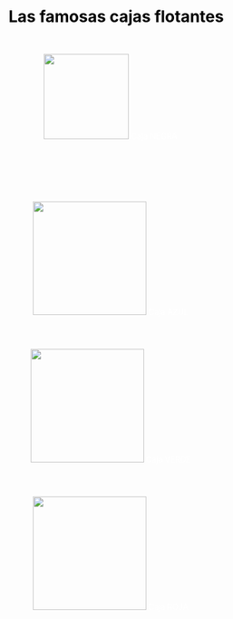 <!DOCTYPE html>
<html>
<head>
    <title>PRÁCTICA</title>
<style> 
body{
color:white;
}
h1{
    color:black;
}
div {
width: 300px;
height: 200px;
padding: 30px;
text-align: center;
border-radius: 40px;
}

#cajaNegra {
background-color:black;
float:left;
}

#cajaAzul {
background-color:blue;
float:right;
}

#cajaVerde {
background-color: green;
float: left;
}

#cajaRoja {
background-color: red;
float: right;
}
</style>
</head>
<body>
<h1>Las famosas cajas flotantes</h1>
<div id="cajaNegra"> <img src= "https://commons.wikimedia.org/wiki/File:Jacaranda1212.jpg" width="150"> Caja NEGRA </div>	  
<div id="cajaAzul"> <img src="https://commons.wikimedia.org/wiki/File:Jacaranda1212.jpg" width="200"> Caja AZUL </div>
<div id="cajaVerde"> <img src= "https://commons.wikimedia.org/wiki/File:Jacaranda1212.jpg" width="200"> Caja VERDE</div>
<div id="cajaRoja"> <img src="https://commons.wikimedia.org/wiki/File:Jacaranda1212.jpg" width="200"> Caja ROJA </div>
</body>
</html>
